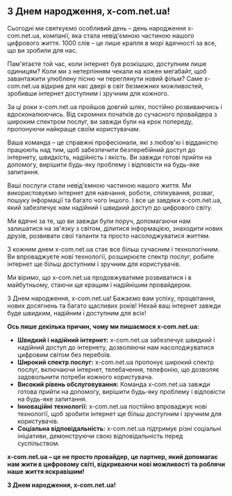 ## З Днем народження, x-com.net.ua! 

Сьогодні ми святкуємо особливий день – день народження x-com.net.ua, компанії, яка стала невід'ємною частиною нашого цифрового життя. 1000 слів – це лише крапля в морі вдячності за все, що ви зробили для нас. 

Пам'ятаєте той час, коли інтернет був розкішшю, доступним лише одиницям? Коли ми з нетерпінням чекали на кожен мегабайт, щоб завантажити улюблену пісню чи переглянути новий фільм? Саме x-com.net.ua відкрив для нас двері в світ безмежних можливостей, зробивши інтернет доступним і зручним для кожного.

За ці роки x-com.net.ua пройшов довгий шлях, постійно розвиваючись і вдосконалюючись. Від скромних початків до сучасного провайдера з широким спектром послуг, ви завжди були на крок попереду, пропонуючи найкраще своїм користувачам. 

Ваша команда – це справжні професіонали, які з любов'ю і відданістю працюють над тим, щоб забезпечити безперебійний доступ до інтернету, швидкість, надійність і якість. Ви завжди готові прийти на допомогу, вирішити будь-яку проблему і відповісти на будь-яке запитання.

Ваші послуги стали невід'ємною частиною нашого життя. Ми використовуємо інтернет для навчання, роботи, спілкування, розваг, пошуку інформації та багато чого іншого. І все це завдяки x-com.net.ua, який забезпечує нам надійний і швидкий доступ до цифрового світу.

Ми вдячні за те, що ви завжди були поруч, допомагаючи нам залишатися на зв'язку з світом, ділитися інформацією, знаходити нових друзів, розвивати свої таланти та просто насолоджуватися життям.

З кожним днем x-com.net.ua стає все більш сучасним і технологічним. Ви впроваджуєте нові технології, розширюєте спектр послуг, робите інтернет ще більш доступним і зручним для користувачів.

Ми віримо, що x-com.net.ua продовжуватиме розвиватися і в майбутньому, стаючи ще кращим і надійнішим провайдером. 

З Днем народження, x-com.net.ua! Бажаємо вам успіху, процвітання, нових досягнень та багато щасливих років! Нехай ваш інтернет завжди буде швидким, надійним і доступним для всіх! 

**Ось лише декілька причин, чому ми пишаємося x-com.net.ua:**

* **Швидкий і надійний інтернет:**  x-com.net.ua забезпечує швидкий і надійний доступ до інтернету, дозволяючи нам насолоджуватися цифровим світом без перебоїв.
* **Широкий спектр послуг:**  x-com.net.ua пропонує широкий спектр послуг, включаючи інтернет, телебачення, телефонію, що дозволяє задовольнити потреби кожного користувача.
* **Високий рівень обслуговування:**  Команда x-com.net.ua завжди готова прийти на допомогу, вирішити будь-яку проблему і відповісти на будь-яке запитання.
* **Інноваційні технології:**  x-com.net.ua постійно впроваджує нові технології, щоб зробити інтернет ще більш доступним і зручним для користувачів.
* **Соціальна відповідальність:**  x-com.net.ua підтримує різні соціальні ініціативи, демонструючи свою відповідальність перед суспільством.

**x-com.net.ua – це не просто провайдер, це партнер, який допомагає нам жити в цифровому світі, відкриваючи нові можливості та роблячи наше життя яскравішим!**

**З Днем народження, x-com.net.ua!**
